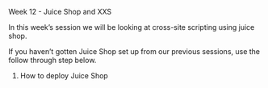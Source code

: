 Week 12 - Juice Shop and XXS

In this week’s session we will be looking at cross-site scripting using juice shop.

If you haven’t gotten Juice Shop set up from our previous sessions, use the follow through step below. 

1.	How to deploy Juice Shop 




